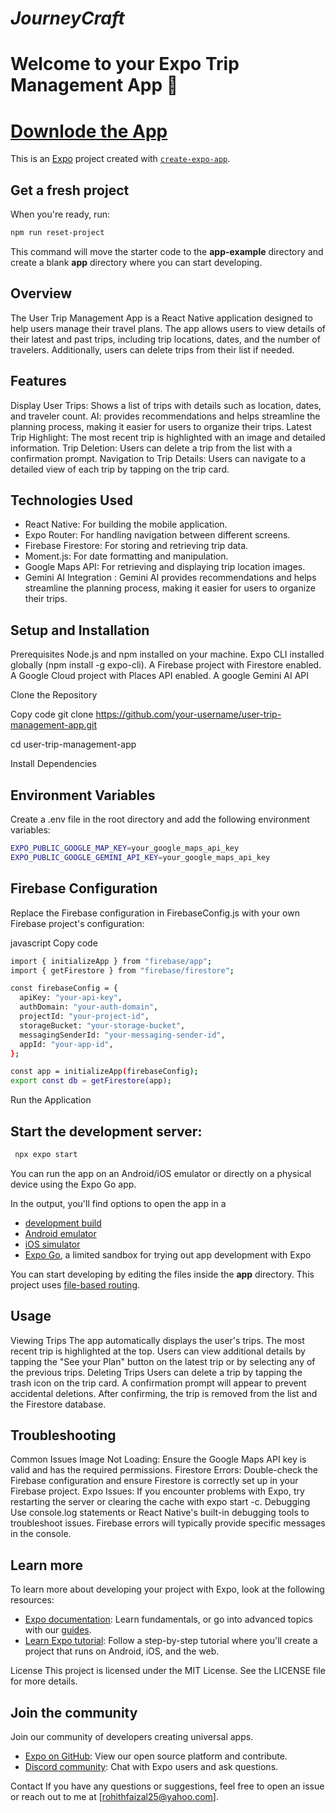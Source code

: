 # *JourneyCraft*
# Welcome to your Expo Trip Management App 👋
# <a href='https://github.com/Rozrc25/JourneyCraft/releases/download/v1.0/JourneyCraft.apk'>Downlode the App</a>

This is an [Expo](https://expo.dev) project created with [`create-expo-app`](https://www.npmjs.com/package/create-expo-app).


## Get a fresh project

When you're ready, run:

```bash
npm run reset-project
```
This command will move the starter code to the **app-example** directory and create a blank **app** directory where you can start developing.

## Overview
The User Trip Management App is a React Native application designed to help users manage their travel plans. The app allows users to view details of their latest and past trips, including trip locations, dates, and the number of travelers. Additionally, users can delete trips from their list if needed.

## Features
Display User Trips: Shows a list of trips with details such as location, dates, and traveler count.
AI: provides recommendations and helps streamline the planning process, making it easier for users to organize their trips.
Latest Trip Highlight: The most recent trip is highlighted with an image and detailed information.
Trip Deletion: Users can delete a trip from the list with a confirmation prompt.
Navigation to Trip Details: Users can navigate to a detailed view of each trip by tapping on the trip card.

## Technologies Used
<ul>
<li>React Native: For building the mobile application.</li> 
<li>Expo Router: For handling navigation between different screens.</li>
<li>Firebase Firestore: For storing and retrieving trip data.</li>
<li>Moment.js: For date formatting and manipulation.</li>
<li>Google Maps API: For retrieving and displaying trip location images.</li>
<li>Gemini AI Integration : Gemini AI provides recommendations and helps streamline the planning process, making it easier for users to organize their trips.</li>
</ul>

## Setup and Installation
Prerequisites
Node.js and npm installed on your machine.
Expo CLI installed globally (npm install -g expo-cli).
A Firebase project with Firestore enabled.
A Google Cloud project with Places API enabled.
A google Gemini AI API

Clone the Repository

Copy code
git clone https://github.com/your-username/user-trip-management-app.git

cd user-trip-management-app

Install Dependencies

## Environment Variables
Create a .env file in the root directory and add the following environment variables:
```bash
EXPO_PUBLIC_GOOGLE_MAP_KEY=your_google_maps_api_key
EXPO_PUBLIC_GOOGLE_GEMINI_API_KEY=your_google_maps_api_key
```
## Firebase Configuration
Replace the Firebase configuration in FirebaseConfig.js with your own Firebase project's configuration:

javascript
Copy code
```bash
import { initializeApp } from "firebase/app";
import { getFirestore } from "firebase/firestore";

const firebaseConfig = {
  apiKey: "your-api-key",
  authDomain: "your-auth-domain",
  projectId: "your-project-id",
  storageBucket: "your-storage-bucket",
  messagingSenderId: "your-messaging-sender-id",
  appId: "your-app-id",
};

const app = initializeApp(firebaseConfig);
export const db = getFirestore(app);
```
Run the Application

## Start the development server:
```bash
 npx expo start
```
You can run the app on an Android/iOS emulator or directly on a physical device using the Expo Go app.

In the output, you'll find options to open the app in a

- [development build](https://docs.expo.dev/develop/development-builds/introduction/)
- [Android emulator](https://docs.expo.dev/workflow/android-studio-emulator/)
- [iOS simulator](https://docs.expo.dev/workflow/ios-simulator/)
- [Expo Go](https://expo.dev/go), a limited sandbox for trying out app development with Expo

You can start developing by editing the files inside the **app** directory. This project uses [file-based routing](https://docs.expo.dev/router/introduction).

## Usage
Viewing Trips
The app automatically displays the user's trips. The most recent trip is highlighted at the top.
Users can view additional details by tapping the "See your Plan" button on the latest trip or by selecting any of the previous trips.
Deleting Trips
Users can delete a trip by tapping the trash icon on the trip card.
A confirmation prompt will appear to prevent accidental deletions.
After confirming, the trip is removed from the list and the Firestore database.

## Troubleshooting
Common Issues
Image Not Loading: Ensure the Google Maps API key is valid and has the required permissions.
Firestore Errors: Double-check the Firebase configuration and ensure Firestore is correctly set up in your Firebase project.
Expo Issues: If you encounter problems with Expo, try restarting the server or clearing the cache with expo start -c.
Debugging
Use console.log statements or React Native's built-in debugging tools to troubleshoot issues. Firebase errors will typically provide specific messages in the console.

## Learn more

To learn more about developing your project with Expo, look at the following resources:

- [Expo documentation](https://docs.expo.dev/): Learn fundamentals, or go into advanced topics with our [guides](https://docs.expo.dev/guides).
- [Learn Expo tutorial](https://docs.expo.dev/tutorial/introduction/): Follow a step-by-step tutorial where you'll create a project that runs on Android, iOS, and the web.

License
This project is licensed under the MIT License. See the LICENSE file for more details.

## Join the community

Join our community of developers creating universal apps.

- [Expo on GitHub](https://github.com/expo/expo): View our open source platform and contribute.
- [Discord community](https://chat.expo.dev): Chat with Expo users and ask questions.

Contact
If you have any questions or suggestions, feel free to open an issue or reach out to me at [rohithfaizal25@yahoo.com].
